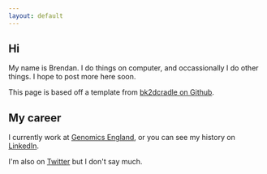 ```yaml
---
layout: default
---
```


## Hi

My name is Brendan. I do things on computer, and occassionally I do other things. I hope to post more here soon.

This page is based off a template from [bk2dcradle on Github](https://github.com/bk2dcradle/researcher).

## My career

I currently work at [Genomics England](http://genomicsengland.com), or you can see my history on [LinkedIn](https://www.linkedin.com/in/brendan-mckitrick-6b670820/).

I'm also on [Twitter](https://twitter.com/mckitrick) but I don't say much.
